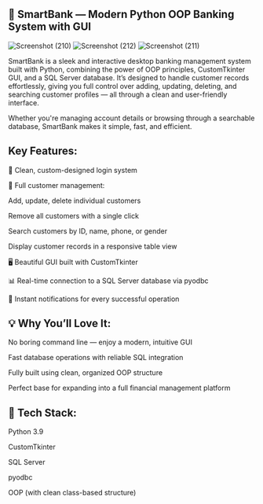 ## 🚀 SmartBank — Modern Python OOP Banking System with GUI

![Screenshot (210)](https://github.com/user-attachments/assets/da8a3563-a16a-4cb3-bb31-8377a63880e6)
![Screenshot (212)](https://github.com/user-attachments/assets/84347eda-000e-44da-8c3f-323248f9f5fa)
![Screenshot (211)](https://github.com/user-attachments/assets/838284e3-db43-4e2d-ab00-0cbd756dd6f1)

SmartBank is a sleek and interactive desktop banking management system built with Python, combining the power of OOP principles, CustomTkinter GUI, and a SQL Server database.
It’s designed to handle customer records effortlessly, giving you full control over adding, updating, deleting, and searching customer profiles — all through a clean and user-friendly interface.

Whether you're managing account details or browsing through a searchable database, SmartBank makes it simple, fast, and efficient.

##  Key Features:
🔐 Clean, custom-designed login system

📝 Full customer management:

Add, update, delete individual customers

Remove all customers with a single click

Search customers by ID, name, phone, or gender

Display customer records in a responsive table view

🖥️ Beautiful GUI built with CustomTkinter

📊 Real-time connection to a SQL Server database via pyodbc

📌 Instant notifications for every successful operation

## 💡 Why You’ll Love It:
No boring command line — enjoy a modern, intuitive GUI

Fast database operations with reliable SQL integration

Fully built using clean, organized OOP structure

Perfect base for expanding into a full financial management platform

## 🚀 Tech Stack:
Python 3.9

CustomTkinter

SQL Server

pyodbc

OOP (with clean class-based structure)








